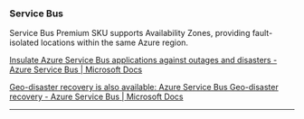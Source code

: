 ### Service Bus

Service Bus Premium SKU supports Availability Zones, providing fault-isolated locations within the same Azure region.

[Insulate Azure Service Bus applications against outages and disasters - Azure Service Bus | Microsoft Docs](https://learn.microsoft.com/en-us/azure/service-bus-messaging/service-bus-outages-disasters)

[Geo-disaster recovery is also available: Azure Service Bus Geo-disaster recovery - Azure Service Bus | Microsoft Docs](https://learn.microsoft.com/en-us/azure/service-bus-messaging/service-bus-geo-dr)

---